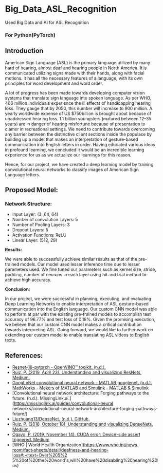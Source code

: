 # Big_Data_ASL_Recognition
Used Big Data and AI for ASL Recognition

### For Python(PyTorch)

## Introduction
American Sign Language (ASL) is the primary language utilized by many hard of hearing, almost deaf and hearing people in North America. It is communicated utilizing signs made with their hands, along with facial motions. It has all the necessary features of a language, with its own principles for word development and word order.

A lot of progress has been made towards developing computer vision systems that translate sign language into spoken language. As per WHO, 466 million individuals experience the ill effects of handicapping hearing loss. They gauge that by 2050, this number will increase to 900 million. A yearly worldwide expense of US $750billion is brought about because of unaddressed hearing loss. 1.1 billion youngsters (matured between 12–35 years) are in danger of hearing misfortune because of presentation to clamor in recreational settings. We need to contribute towards overcoming any barrier between the distinctive client sections inside the populace by building up a model that makes an interpretation of gesture-based communication into English letters in order. Having educated various ideas in profound learning, we concluded it would be an incredible learning experience for us as we actualize our learnings for this reason.

Hence, for our project, we have created a deep learning model by training convolutional neural networks to classify images of American Sign Language letters.


## Proposed Model:

### Network Structure:
* Input Layer: (3 ,64, 64)
* Number of convolution Layers: 5
* Number of Pooling Layers: 3
* Dropout Layers: 5
* Activation Functions: ReLU
* Linear Layer: (512, 29)

**Results:**

We were able to successfully achieve similar results as that of the pre-trained models. Our model used lesser inference time due to lesser parameters used. We fine tuned our parameters such as kernel size, stride, padding, number of neurons in each layer using hit and trial method to achieve high accuracy.

**Conclusion:**

In our project, we were successful in planning, executing, and evaluating Deep Learning Networks to enable interpretation of ASL gesture-based communication into the English language. Our custom CNN model was able to perform at par with the existing pre-trained models to accomplish test accuracy of 96.77% and test loss of 0.18%. Given the promising execution, we believe that our custom CNN model makes a critical contribution towards interpreting ASL. Going forward, we would like to further work on extending our custom model to enable translating ASL videos to English texts.

## References:

* [Resnet-18-pytorch - OpenVINO™ toolkit. (n.d.).](https://docs.openvinotoolkit.org/latest/omz_models_public_resnet_18_pytorch_resnet_18_pytorch.html)
* [Ruiz, P. (2019, April 23). Understanding and visualizing ResNets. Medium.](https://towardsdatascience.com/understanding-and-visualizing-resnets-442284831be8)
* [GoogLeNet convolutional neural network - MATLAB googlenet. (n.d.). MathWorks - Makers of MATLAB and Simulink - MATLAB & Simulink](https://www.mathworks.com/help/deeplearning/ref/googlenet.html)
* [Convolutional neural network architecture: Forging pathways to the future. (n.d.). MissingLink.ai.](https://missinglink.ai/guides/convolutional-neural networks/convolutional-neural-network-architecture-forging-pathways-future/)
* [Liuzhuang13/DenseNet. (n.d.). GitHub. ](https://github.com/liuzhuang13/DenseNet)
* [Ruiz, P. (2018, October 18). Understanding and visualizing DenseNets. Medium.](https://towardsdatascience.com/understanding-and-visualizing-densenets-7f688092391a)
* [Ogayo, P. (2019, November 14). CUDA error: Device-side assert triggered. Medium](https://towardsdatascience.com/cuda-error-device-side-assert-triggered-c6ae1c8fa4c3)
* [WHO | World Health Organization](https://www.who.int/news-room/fact-sheets/detail/deafness-and-hearing-loss#:~:text=Over%205%2 5%20of%20the%20world's,will%20have%20disabling%20hearing%20los)
